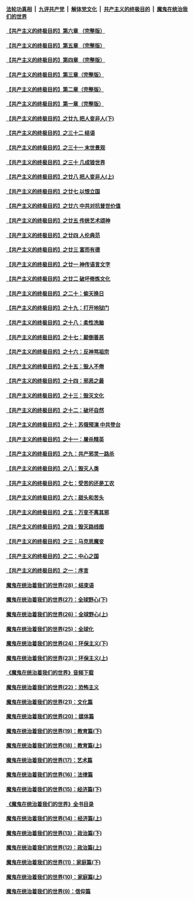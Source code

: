 

####  [法轮功真相](../../../../basic/blob/master/README.md?t=07090531) &nbsp;|&nbsp; [九评共产党](../../../../9ping.md/blob/master/README.md?t=07090531) &nbsp;|&nbsp; [解体党文化](../../../../jtdwh.md/blob/master/README.md?t=07090531)  &nbsp;|&nbsp; [共产主义的终极目的](../../../../gczydzjmd.md/blob/master/README.md?t=07090531) &nbsp;|&nbsp; [魔鬼在统治我们的世界](../../../../mgztzwmdsj.md/blob/master/README.md?t=07090531) 

#### [【共产主义的终极目的】第六章 （完整版）](../pages/nsc422/n11428913.md?t=07090531) 

#### [【共产主义的终极目的】第五章 （完整版）](../pages/nsc422/n11428912.md?t=07090531) 

#### [【共产主义的终极目的】第四章 （完整版）](../pages/nsc422/n11428907.md?t=07090531) 

#### [【共产主义的终极目的】第三章（完整版）](../pages/nsc422/n11428848.md?t=07090531) 

#### [【共产主义的终极目的】第二章（完整版）](../pages/nsc422/n11428831.md?t=07090531) 

#### [【共产主义的终极目的】第一章（完整版）](../pages/nsc422/n11417651.md?t=07090531) 

#### [【共产主义的终极目的】之廿九 把人变非人(下)](../pages/nsc422/n11344140.md?t=07090531) 

#### [【共产主义的终极目的】之三十二 结语](../pages/nsc422/n11360535.md?t=07090531) 

#### [【共产主义的终极目的】之三十一 末世景观](../pages/nsc422/n11351129.md?t=07090531) 

#### [【共产主义的终极目的】之三十 几成狼世界](../pages/nsc422/n11348280.md?t=07090531) 

#### [【共产主义的终极目的】之廿八 把人变非人(上)](../pages/nsc422/n11340492.md?t=07090531) 

#### [【共产主义的终极目的】之廿七 以恨立国](../pages/nsc422/n11336944.md?t=07090531) 

#### [【共产主义的终极目的】之廿六 中共对抗普世价值](../pages/nsc422/n11324785.md?t=07090531) 

#### [【共产主义的终极目的】之廿五 传统艺术颂神](../pages/nsc422/n11296396.md?t=07090531) 

#### [【共产主义的终极目的】之廿四 人伦典范](../pages/nsc422/n11296397.md?t=07090531) 

#### [【共产主义的终极目的】之廿三 富而有德](../pages/nsc422/n11283598.md?t=07090531) 

#### [【共产主义的终极目的】之廿一 神传语言文字](../pages/nsc422/n11263265.md?t=07090531) 

#### [【共产主义的终极目的】之廿二 破坏修炼文化](../pages/nsc422/n11245728.md?t=07090531) 

#### [【共产主义的终极目的】之二十：偷天换日](../pages/nsc422/n11238846.md?t=07090531) 

#### [【共产主义的终极目的】之十九：打开地狱门](../pages/nsc422/n11206376.md?t=07090531) 

#### [【共产主义的终极目的】之十八：柔性洗脑](../pages/nsc422/n11199994.md?t=07090531) 

#### [【共产主义的终极目的】之十七：颠倒善恶](../pages/nsc422/n11179782.md?t=07090531) 

#### [【共产主义的终极目的】之十六：反神骂祖宗](../pages/nsc422/n11166798.md?t=07090531) 

#### [【共产主义的终极目的】之十五：毁人不倦](../pages/nsc422/n11166792.md?t=07090531) 

#### [【共产主义的终极目的】之十四：邪恶之最](../pages/nsc422/n11150249.md?t=07090531) 

#### [【共产主义的终极目的】之十三：毁灭文化](../pages/nsc422/n11135227.md?t=07090531) 

#### [【共产主义的终极目的】之十二：破坏自然](../pages/nsc422/n11135214.md?t=07090531) 

#### [【共产主义的终极目的】之十：苏俄预演 中共登台](../pages/nsc422/n11118424.md?t=07090531) 

#### [【共产主义的终极目的】之十一：屠杀精英](../pages/nsc422/n11118442.md?t=07090531) 

#### [【共产主义的终极目的】之九：共产邪灵一路杀](../pages/nsc422/n11114139.md?t=07090531) 

#### [【共产主义的终极目的】之八：毁灭人类](../pages/nsc422/n11108503.md?t=07090531) 

#### [【共产主义的终极目的】之七：受苦的还是工农](../pages/nsc422/n11101809.md?t=07090531) 

#### [【共产主义的终极目的】之六：甜头和苦头](../pages/nsc422/n11096971.md?t=07090531) 

#### [【共产主义的终极目的】之五：万变不离其邪](../pages/nsc422/n11091285.md?t=07090531) 

#### [【共产主义的终极目的】之四：毁灭路线图](../pages/nsc422/n11086284.md?t=07090531) 

#### [【共产主义的终极目的】之三：马克思魔变](../pages/nsc422/n11061941.md?t=07090531) 

#### [【共产主义的终极目的】之二：中心之国](../pages/nsc422/n11047728.md?t=07090531) 

#### [【共产主义的终极目的】之一：序言](../pages/nsc422/n11086077.md?t=07090531) 

#### [魔鬼在统治着我们的世界(28)：结束语](../pages/nsc422/n10936246.md?t=07090531) 

#### [魔鬼在统治着我们的世界(27)：全球野心(下)](../pages/nsc422/n10928319.md?t=07090531) 

#### [魔鬼在统治着我们的世界(26)：全球野心(上)](../pages/nsc422/n10900318.md?t=07090531) 

#### [魔鬼在统治着我们的世界(25)：全球化](../pages/nsc422/n10788205.md?t=07090531) 

#### [魔鬼在统治着我们的世界(24)：环保主义(下)](../pages/nsc422/n10695307.md?t=07090531) 

#### [魔鬼在统治着我们的世界(23)：环保主义(上)](../pages/nsc422/n10688613.md?t=07090531) 

#### [《魔鬼在统治着我们的世界》音频下载](../pages/nsc422/n10635553.md?t=07090531) 

#### [魔鬼在统治着我们的世界(22)：恐怖主义](../pages/nsc422/n10614727.md?t=07090531) 

#### [魔鬼在统治着我们的世界(21)：文化篇](../pages/nsc422/n10597706.md?t=07090531) 

#### [魔鬼在统治着我们的世界(20)：媒体篇](../pages/nsc422/n10586579.md?t=07090531) 

#### [魔鬼在统治着我们的世界(19)：教育篇(下)](../pages/nsc422/n10564808.md?t=07090531) 

#### [魔鬼在统治着我们的世界(18)：教育篇(上)](../pages/nsc422/n10526970.md?t=07090531) 

#### [魔鬼在统治着我们的世界(17)：艺术篇](../pages/nsc422/n10499093.md?t=07090531) 

#### [魔鬼在统治着我们的世界(16)：法律篇](../pages/nsc422/n10485969.md?t=07090531) 

#### [魔鬼在统治着我们的世界(15)：经济篇(下)](../pages/nsc422/n10469975.md?t=07090531) 

#### [《魔鬼在统治着我们的世界》全书目录](../pages/nsc422/n10464261.md?t=07090531) 

#### [魔鬼在统治着我们的世界(14)：经济篇(上)](../pages/nsc422/n10457370.md?t=07090531) 

#### [魔鬼在统治着我们的世界(13)：政治篇(下)](../pages/nsc422/n10448270.md?t=07090531) 

#### [魔鬼在统治着我们的世界(12)：政治篇(上)](../pages/nsc422/n10444576.md?t=07090531) 

#### [魔鬼在统治着我们的世界(11)：家庭篇(下)](../pages/nsc422/n10440961.md?t=07090531) 

#### [魔鬼在统治着我们的世界(10)：家庭篇(上)](../pages/nsc422/n10435448.md?t=07090531) 

#### [魔鬼在统治着我们的世界(9)：信仰篇](../pages/nsc422/n10432159.md?t=07090531) 

